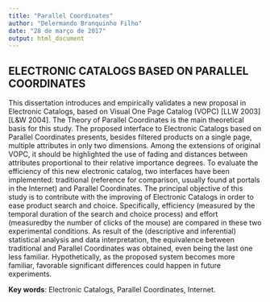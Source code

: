 ```yaml
---
title: "Parallel Coordinates"
author: "Delermando Branquinho Filho"
date: "28 de março de 2017"
output: html_document
---
```


## ELECTRONIC CATALOGS BASED ON PARALLEL COORDINATES

This dissertation introduces and empirically validates a new proposal in Electronic 
Catalogs, based on Visual One Page Catalog (VOPC) [LLW 2003][L&W 2004]. The Theory 
of Parallel Coordinates is the main theoretical basis for this study. The proposed interface to 
Electronic Catalogs based on Parallel Coordinates presents, besides filtered products on a 
single page, multiple attributes in only two dimensions. Among the extensions of original 
VOPC, it should be highlighted the use of fading and distances between attributes 
proportional to their relative importance degrees.  To evaluate the efficiency of this new 
electronic catalog, two interfaces have been implemented: traditional (reference for 
comparison, usually found at portals in the Internet) and Parallel Coordinates. The principal 
objective of this study is to contribute with the improving of Electronic Catalogs in order to 
ease product search and choice. Specifically, efficiency (measured by the temporal duration of 
the search and choice process) and effort (measuredby the number of clicks of the mouse) are 
compared in these two experimental conditions. As result of the (descriptive and inferential) 
statistical analysis and data interpretation, the equivalence between traditional and Parallel 
Coordinates was obtained, even being the last one less familiar. Hypothetically, as the 
proposed system becomes more familiar, favorable significant differences could happen in 
future experiments. 

**Key words**: Electronic Catalogs, Parallel Coordinates, Internet. 


